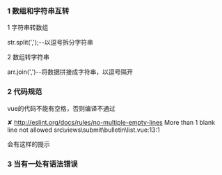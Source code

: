 ### 1 数组和字符串互转

1 字符串转数组

str.split(',');--以逗号拆分字符串

2 数组转字符串

arr.join(',')--将数据拼接成字符串，以逗号隔开

### 2 代码规范

vue的代码不能有空格，否则编译不通过

 ✘  http://eslint.org/docs/rules/no-multiple-empty-lines  More than 1 blank line not allowed
  src\views\submit\bulletin\list.vue:13:1

会有这样的提示

### 3 当有一处有语法错误





